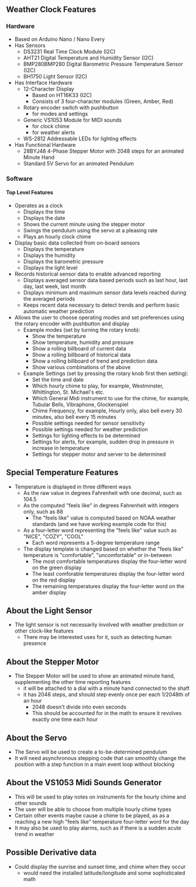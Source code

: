 ## Weather Clock Features

### Hardware

- Based on Arduino Nano / Nano Every
- Has Sensors
    - DS3231 Real Time Clock Module (I2C)
    - AHT21 Digital Temperature and Humidity Sensor (I2C)
    - BMP280BMP280 Digital Barometric Pressure Temperature Sensor (I2C)
    - BH1750 Light Sensor (I2C)
- Has Interface Hardware
    - 12-Character Display
        - Based on HT16K33 (I2C)
        - Consists of 3 four-character modules (Green, Amber, Red)
    - Rotary encoder switch with pushbutton 
        - for modes and settings
    - Generic VS1053 Module for MIDI sounds
        - for clock chime
        - for weather alerts
    - WS-2812 Addressable LEDs for lighting effects
- Has Functional Hardware
    - 28BYJ48 4-Phase Stepper Motor with 2048 steps for an animated Minute Hand
    - Standard 5V Servo for an animated Pendulum

### Software

#### Top Level Features

- Operates as a clock
    - Displays the time
    - Displays the date
    - Shows the current minute using the stepper motor
    - Swings the pendulum using the servo at a pleasing rate
    - Plays an hourly clock chime
- Display basic data collected from on-board sensors
    - Displays the temperature
    - Displays the humidity
    - Displays the barometric pressure
    - Displays the light level
- Records historical sensor data to enable advanced reporting
    - Displays averaged sensor data based periods such as last hour, last day, last week, last month
    - Displays minimum and maximum sensor data levels reached during the averaged periods
    - Keeps recent data necessary to detect trends and perform basic automatic weather prediction
- Allows the user to choose operating modes and set preferences using the rotary encoder with pushbutton and display
    - Example modes (set by turning the rotary knob):
        - Show the temperature
        - Show temperature, humidity and pressure
        - Show a rolling billboard of current data
        - Show a rolling billboard of historical data
        - Show a rolling billboard of trend and prediction data
        - Show various combinations of the above
    - Example Settings (set by pressing the rotary knob first then setting):
        - Set the time and date
        - Which hourly chime to play, for example, Westminster, Whittington, St. Michael's etc.
        - Which General Midi instrument to use for the chime, for example, Tubular Bells, Vibraphone, Glockenspiel
        - Chime Frequency, for example, Hourly only, also bell every 30 minutes, also bell every 15 minutes
        - Possible settings needed for sensor sensitivity
        - Possible settings needed for weather prediction 
        - Settings for lighting effects to be determined
        - Settings for alerts, for example, sudden drop in pressure in increase in temperature
        - Settings for stepper motor and server to be determined

## Special Temperature Features

- Temperature is displayed in three different ways
    - As the raw value in degrees Fahrenheit with one decimal, such as 104.5
    - As the computed "feels like" in degrees Fahrenheit with integers only, such as 88
        - The "feels like" value is computed based on NOAA weather standards (and we have working example code for this)
    - As a four-letter word representing the "feels like" value such as "NICE", "COZY", "COOL"
        - Each word represents a 5-degree temperature range 
    - The display template is changed based on whether the "feels like" temperature is "comfortable", "uncomfortable" or in-between
        - The most comfortable temperatures display the four-letter word on the green display
        - The least comforable temperatures display the four-letter word on the red display
        - The remaining temperatures display the four-letter word on the amber display

## About the Light Sensor

- The light sensor is not necessarily involved with weather prediction or other clock-like features
    - There may be interested uses for it, such as detecting human presence

## About the Stepper Motor

- The Stepper Motor will be used to show an animated minute hand, supplementing the other time reporting features
    - it will be attached to a dial with a minute hand connected to the shaft
    - it has 2048 steps, and should step evenly once per each 1/2048th of an hour
        - 2048 doesn't divide into even seconds
        - This should be accounted for in the math to ensure it revolves exactly one time each hour

## About the Servo

- The Servo will be used to create a to-be-determined pendulum 
- It will need asynchronous stepping code that can smoothly change the position with a step function in a main event loop without blocking

## About the VS1053 Midi Sounds Generator

- This will be used to play notes on instruments for the hourly chime and other sounds
- The user will be able to choose from multiple hourly chime types
- Certain other events maybe cause a chime to be played, as as a reaching a new high "feels like" temperature four-letter word for the day
- It may also be used to play alarms, such as if there is a sudden acute trend in weather

## Possible Derivative data

- Could display the sunrise and sunset time, and chime when they occur
    - would need the installed latitude/longitude and some sophisticated math

